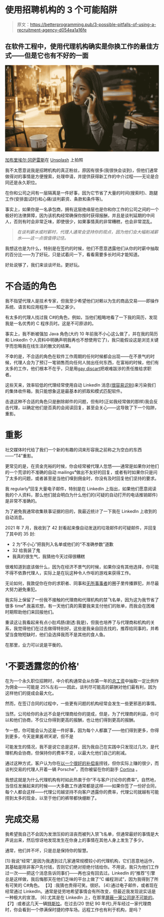 # 使用招聘机构的 3 个可能陷阱

> 原文：<https://betterprogramming.pub/3-possible-pitfalls-of-using-a-recruitment-agency-d054ea1a16fe>

## 在软件工程中，使用代理机构确实是你换工作的最佳方式——但是它也有不好的一面

![](img/679730e5f9ede21bb29ad761f1a261df.png)

[加布里埃尔·冈萨雷斯](https://unsplash.com/@gabofilms?utm_source=medium&utm_medium=referral)在 [Unsplash](https://unsplash.com?utm_source=medium&utm_medium=referral) 上拍照

我不太愿意说我是招聘机构的真正粉丝，原因有很多(我很快会谈到)，但他们通常做得对的事情是方便搜索，处理申请，并提供获得新工作的中介过程——无论是合同还是永久职位。

在你和公司之间有一层隔离是一件好事，因为它节省了大量的时间(搜索时)、跑腿工作(安排面试时)和心痛(谈判薪资、条款和条件等)。

事实上，如果你是一名承包商，拥有这层绝缘层也是你和你工作的公司之间的一个极好的法律屏障，因为该机构经常确保你按时获得报酬，并且是谈判延期的中间人，否则有时会非常乏味，即使很少，如果事情真的非常糟糕，也会非常混乱。

> *在谈判薪水或时薪时，代理人通常会坚持你的观点，因为他们会大幅削减薪水——这一点很值得记住。*

我想这也是为什么，特别是在签约的时候，他们不愿意透露他们从你的时薪中抽取的百分比——为了好玩，只是试着问一下，看看需要多长时间才能知道。

好处说够了，我们来谈谈坏处。更好玩。

# 不合适的角色

我不指望代理人是技术专家，但我至少希望他们对赖以为生的商品交易——即操作系统、语言和应用程序——知之甚少。

有太多的代理人找过我 C#的角色，例如，当他们粗略地看了一下我的简历，发现我是一名优秀的 C 程序员时。这是不可原谅的。

事实上，我不断被强加 Java 角色(大约 10 年前我不小心这么做了，并在我的简历和 LinkedIn 个人资料中明确声明我再也不想使用它了)，我只能假设这是浏览关键字而忽略我在线生活的散文的结果。

不幸的是，不合适的角色在软件工作周期的任何时候都会出现——在不景气的时候，代理人会为了预订一笔销售而向任何人抛出任何东西，在富裕的时候，他们有太多的工作，他们根本不在乎，只是用[gay discart](https://idioms.thefreedictionary.com/gay+abandon)把艰难跋涉的责任推给求职者。

这些天来，效率较低的代理经常使用自动 LinkedIn 消息([很容易识别](https://fractaldoctor.medium.com/a-simple-linkedin-tip-to-help-identify-impersonal-messages-df3467151c8c))来污染我们的集体收件箱，我只能想象这是最基本的抓取和模式匹配软件。

击退这种不合适的角色只是删除邮件的问题，但有时(正如我经常做的那样)我会反击代理，以确定他们是否真的会阅读回复，甚至会关心——这导致了下一个陷阱，重影。

# 重影

社交媒体时代给了我们一个新的有趣的词来形容我之前称之为空白的东西——“T4”重影。

更常见的是，在资金充裕的时候，你会经常被代理人忽悠——通常是如果你对他们的一个荒谬的不准确的自动 mailings⁴做出不友好的回复，或者有时如果你只是问了太多的问题，或者甚至是当他们嗅到佣金时，你没有及时回复他们坚持的要求。

我 regularly⁵回复大量电子邮件，特别是在 LinkedIn 上指出，如果他们愿意阅读我的个人资料，那么他们就会明白为什么他们的(可疑的自动打开的电话推销邮件)是非常不准确的。

为了避免我通常收集轶事证据的目的，我最近统计了一下我在 LinkedIn 上收到的自动消息。

2021 年 7 月，我收到了 42 封看起来像自动发送的垃圾邮件的可疑邮件，并回复了其中的 35 封:

*   2 为“不小心”把我列入名单或他们的“不准确参数”道歉
*   32 给我装了鬼
*   我真的很生气，我猜他今天过得很糟糕

很难知道到底该做什么，因为在经济不景气的时候，如果你没有其他选择，你可能不得不依靠代理人，实际上是在玩这种令人作呕的游戏来获得工作。

无论如何，我敦促你在你的求职者、同事和[无所事事者](https://en.wikipedia.org/wiki/Ne%27er-do-well)的圈子里传播罪犯，并尽最大努力避免重犯。

我实际上保留了一份我不接触的代理商和代理机构的禁飞名单，因为这为我节省了很多 time⁶.我喜欢想，有一天他们真的需要我来支付他们的账单，而我会在困难时期帮助他们来回报他们。

重读这让我看起来有点小肚鸡肠(剧透:我是)，但我也培养了与代理商和机构的关系，我觉得他们在过去做得特别好。这些是我亲自回去找的，推荐给同事的，并希望当食物短缺时，他们会选择我而不是其他的食人鱼。

在那里，业力可以说是平衡的。

# '不要透露您的价格'

在为一个永久职位招聘时，中介机构通常会从你第一年的[总工资](https://www.myaccountingcourse.com/accounting-dictionary/gross-pay)中抽取一定比例作为佣金——可能是 25%左右——因此，谈判尽可能高的薪酬对他们最有利，因为这样他们的提成会最大化。

然而，在签订合同的过程中，一些更有问题的机构经常会发生一些更邪恶的事情。

当然，公司给你的永远不会是代理商给你的提成，但是，为了代理商的利益，你可以和他们协商，不仅让你得到更高的报酬，也让他们得到更高的报酬。

乍一想，你可能会认为这是一件好事，因为每个人都赢了——他们得到更多，你得到更多，今天是果酱*明天是*，但不是

可能发生的情况，我不是说它总是这样，因为我自己在实践中只发现过几次，是代理机构会协商，但保持你的费率不变，以最大化他们自己的削减。

通过这种方式，客户认为你在[以一个很好的补偿率](https://idioms.thefreedictionary.com/raking+it+in)捞钱，但你实际上赚的很少，而谈判交易的代理人开着一辆 Porsche⁷，而你被留在你的副手 [Cortina](https://en.wikipedia.org/wiki/Ford_Cortina) 。

我想这就是为什么代理机构有时如此热衷于你“不与客户讨论你的费率”。自然地，当信任发展起来的时候——大多数工作通常都是这样——如果你签了一份好合同，每个人都会这样——代理公司越坚持不向客户透露你的费率，代理公司就越有可能捞到太多的现金，以至于他们的裤带都快绷断了。

# 完成交易

我希望我自己不会因为发泄压抑的沮丧而被列入禁飞名单，但通常最好的事情是大声说出来，然后惊讶地发现发生在你身上的事情在其他人身上发生了多少。

通常，他们并不坏，只是总是保持你的智慧。

[1]:我说“经常”,是因为我遇到过几家通常规模较小的代理机构，它们恶意地运作，其基础是除非客户先付钱，否则它们绝对拒绝付钱给你。不用说，我只为他们工作过一次——把这个消息告诉同事们——再也没有回去过。LinkedIn 的“推荐”引擎总是这样做，我后悔那天在他们乏味的平台上做了“C 编程测试”，因为我得到了所有可笑的 C#角色。
【3】:我猜也贵得可笑。很好。
[4]:通过电子邮件，或者现在经常通过 LinkedIn。通常是徒劳地希望事情会有所改变，但最近我发现说实话是一种极大的宣泄。
[6]:尤其是在 LinkedIn 上，在那里[屏蔽一家公司是不可能的](https://medium.com/geekculture/why-cant-i-block-a-company-on-linkedin-f8073dde2bb9)。
【7】:或者这几天一辆[特斯拉](https://www.tesla.com)。在过去(20 世纪 90 年代),开车经过一家代理商时，你会看到一个停满保时捷的停车场。远程工作也有利于机构，是吗？